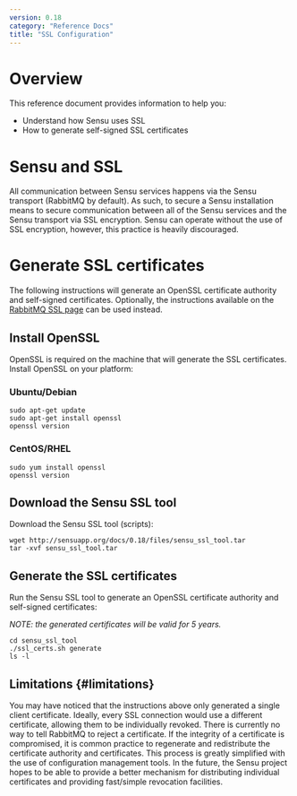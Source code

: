 ```yaml
---
version: 0.18
category: "Reference Docs"
title: "SSL Configuration"
---
```


# Overview

This reference document provides information to help you:

- Understand how Sensu uses SSL
- How to generate self-signed SSL certificates

# Sensu and SSL

All communication between Sensu services happens via the Sensu transport (RabbitMQ by default). As such, to secure a Sensu installation means to secure communication between all of the Sensu services and the Sensu transport via SSL encryption. Sensu can operate without the use of SSL encryption, however, this practice is heavily discouraged.

# Generate SSL certificates

The following instructions will generate an OpenSSL certificate authority and self-signed certificates. Optionally, the instructions available on the [RabbitMQ SSL page](http://www.rabbitmq.com/ssl.html) can be used instead.

## Install OpenSSL

OpenSSL is required on the machine that will generate the SSL certificates. Install OpenSSL on your platform:

### Ubuntu/Debian

~~~ shell
sudo apt-get update
sudo apt-get install openssl
openssl version
~~~

### CentOS/RHEL

~~~ shell
sudo yum install openssl
openssl version
~~~

## Download the Sensu SSL tool

Download the Sensu SSL tool (scripts):

~~~ shell
wget http://sensuapp.org/docs/0.18/files/sensu_ssl_tool.tar
tar -xvf sensu_ssl_tool.tar
~~~

## Generate the SSL certificates

Run the Sensu SSL tool to generate an OpenSSL certificate authority and self-signed certificates:

_NOTE: the generated certificates will be valid for 5 years._

~~~ shell
cd sensu_ssl_tool
./ssl_certs.sh generate
ls -l
~~~

## Limitations {#limitations}

You may have noticed that the instructions above only generated a single client certificate. Ideally, every SSL connection would use a different certificate, allowing them to be individually revoked. There is currently no way to tell RabbitMQ to reject a certificate. If the integrity of a certificate is compromised, it is common practice to regenerate and redistribute the certificate authority and certificates. This process is greatly simplified with the use of configuration management tools. In the future, the Sensu project hopes to be able to provide a better mechanism for distributing individual certificates and providing fast/simple revocation facilities.
